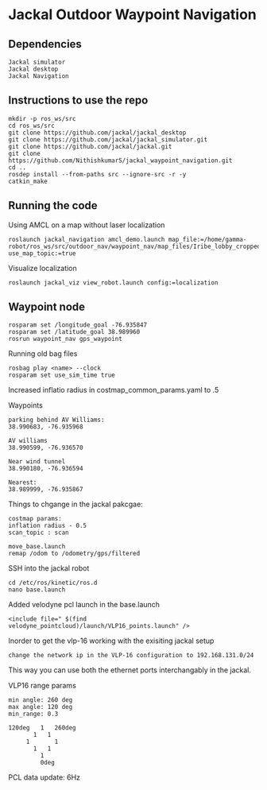 # Jackal Outdoor Waypoint Navigation



## Dependencies
```
Jackal simulator
Jackal desktop 
Jackal Navigation
```

## Instructions to use the repo
```
mkdir -p ros_ws/src
cd ros_ws/src
git clone https://github.com/jackal/jackal_desktop
git clone https://github.com/jackal/jackal_simulator.git
git clone https://github.com/jackal/jackal.git
git clone https://github.com/NithishkumarS/jackal_waypoint_navigation.git
cd ..
rosdep install --from-paths src --ignore-src -r -y
catkin_make
```

## Running the code

Using AMCL on a map without laser localization

```
roslaunch jackal_navigation amcl_demo.launch map_file:=/home/gamma-robot/ros_ws/src/outdoor_nav/waypoint_nav/map_files/Iribe_lobby_cropped.yaml  use_map_topic:=true
```

Visualize localization
```
roslaunch jackal_viz view_robot.launch config:=localization
```

## Waypoint node

```
rosparam set /longitude_goal -76.935847
rosparam set /latitude_goal 38.989960
rosrun waypoint_nav gps_waypoint
```

Running old bag files
```
rosbag play <name> --clock
rosparam set use_sim_time true
```
Increased inflatio radius in costmap_common_params.yaml to .5


Waypoints 
```
parking behind AV Williams: 
38.990683, -76.935968

AV williams
38.990599, -76.936570

Near wind tunnel
38.990180, -76.936594

Nearest:
38.989999, -76.935867
```

Things to chgange  in the jackal pakcgae:
```
costmap params:
inflation radius - 0.5 
scan_topic : scan

move_base.launch
remap /odom to /odometry/gps/filtered
```

SSH into the jackal robot

```
cd /etc/ros/kinetic/ros.d
nano base.launch
```

Added velodyne pcl launch in the base.launch
```
<include file=" $(find velodyne_pointcloud)/launch/VLP16_points.launch" />
```


Inorder to get the vlp-16 working with the exisiting jackal setup
```
change the network ip in the VLP-16 configuration to 192.168.131.0/24
```
This way you can use both the ethernet ports interchangably in the jackal.

VLP16 range params
```
min angle: 260 deg
max angle: 120 deg
min_range: 0.3

120deg   1   260deg
       1   1  
     1       1
       1   1
         1
         0deg
```

PCL data update: 6Hz